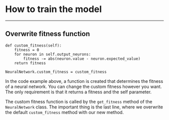 # How to train the model

___

## Overwrite fitness function

    def custom_fitness(self):
        fitness = 0
        for neuron in self.output_neurons:
            fitness -= abs(neuron.value - neuron.expected_value)
        return fitness

    NeuralNetwork.custom_fitness = custom_fitness

In the code example above, a function is created that determines the fitness of a neural network.
You can change the custom fitness however you want. The only requirement is that it returns a fitness and the self
parameter.

The custom fitness function is called by the `get_fitness` method of the `NeuralNetwork` class.
The important thing is the last line, where we overwrite the default `custom_fitness` method with our new method.

##    
